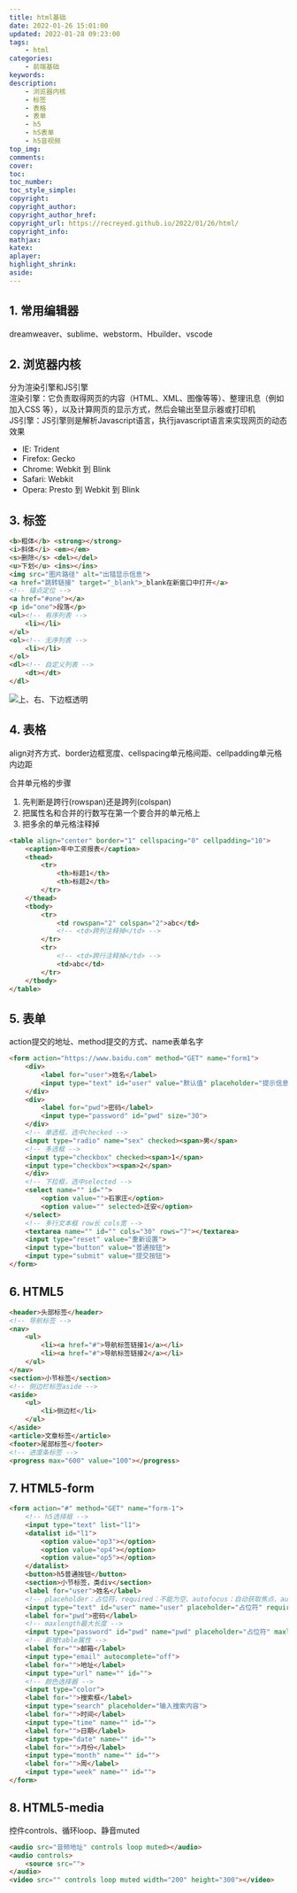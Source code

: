 ```yaml
---
title: html基础
date: 2022-01-26 15:01:00
updated: 2022-01-28 09:23:00
tags:
    - html
categories:
    - 前端基础
keywords:
description:
    - 浏览器内核
    - 标签
    - 表格
    - 表单
    - h5
    - h5表单
    - h5音视频
top_img:
comments:
cover:
toc:
toc_number:
toc_style_simple:
copyright:
copyright_author:
copyright_author_href:
copyright_url: https://recreyed.github.io/2022/01/26/html/
copyright_info:
mathjax:
katex:
aplayer:
highlight_shrink:
aside:
---
```

## 1. 常用编辑器
dreamweaver、sublime、webstorm、Hbuilder、vscode
## 2. 浏览器内核
分为渲染引擎和JS引擎  
渲染引擎：它负责取得网页的内容（HTML、XML、图像等等）、整理讯息（例如加入CSS 等），以及计算网页的显示方式，然后会输出至显示器或打印机  
JS引擎：JS引擎则是解析Javascript语言，执行javascript语言来实现网页的动态效果
- IE: Trident
- Firefox: Gecko
- Chrome: Webkit 到 Blink
- Safari: Webkit
- Opera: Presto 到 Webkit 到 Blink
## 3. 标签
```html
<b>粗体</b> <strong></strong>
<i>斜体</i> <em></em>
<s>删除</s> <del></del>
<u>下划</u> <ins></ins>
<img src="图片路径" alt="出错显示信息">
<a href="跳转链接" target="_blank">_blank在新窗口中打开</a>
<!-- 锚点定位 -->
<a href="#one"></a>
<p id="one">段落</p>
<ul><!-- 有序列表 -->
	<li></li>
</ul>
<ol><!-- 无序列表 -->
	<li></li>
</ol>
<dl><!-- 自定义列表 -->
	<dt></dt>
</dl>
```
![上、右、下边框透明](https://cdn1.tianli0.top/gh/recreyed/img/post/html-202210101009086.jpg)
## 4. 表格
align对齐方式、border边框宽度、cellspacing单元格间距、cellpadding单元格内边距  

合并单元格的步骤
1. 先判断是跨行(rowspan)还是跨列(colspan)
2. 把属性名和合并的行数写在第一个要合并的单元格上
3. 把多余的单元格注释掉
```html
<table align="center" border="1" cellspacing="0" cellpadding="10">
    <caption>年中工资报表</caption>
    <thead>
        <tr>
            <th>标题1</th>
            <th>标题2</th>
        </tr>
    </thead>
    <tbody>
        <tr>
            <td rowspan="2" colspan="2">abc</td>
            <!-- <td>跨列注释掉</td> -->
        </tr>
        <tr>
            <!-- <td>跨行注释掉</td> -->
            <td>abc</td>
        </tr>
    </tbody>
</table>
```
## 5. 表单
action提交的地址、method提交的方式、name表单名字
```html
<form action="https://www.baidu.com" method="GET" name="form1">
    <div>
        <label for="user">姓名</label>
        <input type="text" id="user" value="默认值" placeholder="提示信息">
    </div>
    <div>
        <label for="pwd">密码</label>
        <input type="password" id="pwd" size="30">
    </div>
    <!-- 单选框，选中checked -->
    <input type="radio" name="sex" checked><span>男</span>
    <!-- 多选框 -->
    <input type="checkbox" checked><span>1</span>
    <input type="checkbox"><span>2</span>
    </div>
    <!-- 下拉框，选中selected -->
    <select name="" id="">
        <option value="">石家庄</option>
        <option value="" selected>迁安</option>
    </select>
    <!-- 多行文本框 row长 cols宽 -->
    <textarea name="" id="" cols="30" rows="7"></textarea>
    <input type="reset" value="重新设置">
    <input type="button" value="普通按钮">
    <input type="submit" value="提交按钮">
</form>
```
## 6. HTML5
```html
<header>头部标签</header>
<!-- 导航标签 -->
<nav>
    <ul>
        <li><a href="#">导航标签链接1</a></li>
        <li><a href="#">导航标签链接2</a></li>
    </ul>
</nav>
<section>小节标签</section>
<!-- 侧边栏标签aside -->
<aside>
    <ul>
        <li>侧边栏</li>
    </ul>
</aside>    
<article>文章标签</article>
<footer>尾部标签</footer>
<!-- 进度条标签 -->
<progress max="600" value="100"></progress>
```

## 7. HTML5-form

```html
<form action="#" method="GET" name="form-1">
    <!-- h5选择框 -->
    <input type="text" list="l1">
    <datalist id="l1">
        <option value="op3"></option>
        <option value="op4"></option>
        <option value="op5"></option>
    </datalist>
    <button>h5普通按钮</button>
    <section>小节标签，类div</section>
    <label for="user">姓名</label>
    <!-- placeholder：占位符、required：不能为空、autofocus：自动获取焦点、autocomplete：自动完成 -->
    <input type="text" id="user" name="user" placeholder="占位符" required autofocus autocomplete="off">
    <label for="pwd">密码</label>
    <!-- maxlength最大长度 -->
    <input type="password" id="pwd" name="pwd" placeholder="占位符" maxlength="6" minlength="3">
    <!-- 新增table属性 -->
    <label for="">邮箱</label>
    <input type="email" autocomplete="off">
    <label for="">地址</label>
    <input type="url" name="" id="">
    <!-- 颜色选择器 -->
    <input type="color">
    <label for="">搜索框</label>
    <input type="search" placeholder="输入搜索内容">
    <label for="">时间</label>
    <input type="time" name="" id="">
    <label for="">日期</label>
    <input type="date" name="" id="">
    <label for="">月份</label>
    <input type="month" name="" id="">
    <label for="">周</label>
    <input type="week" name="" id="">
</form>
```
## 8. HTML5-media
控件controls、循环loop、静音muted
```html
<audio src="音频地址" controls loop muted></audio>
<audio controls>
    <source src="">
</audio>
<video src="" controls loop muted width="200" height="300"></video>
```